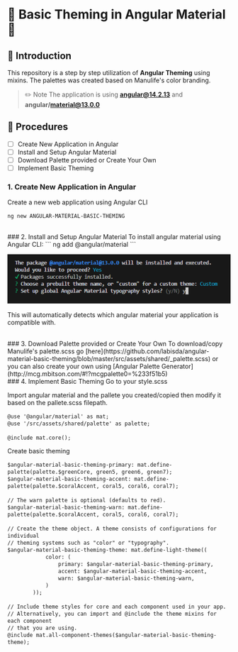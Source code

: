 # 🎯 Basic Theming in Angular Material 🎯

## 👋 Introduction
This repository is a step by step utilization of **Angular Theming** using mixins. The palettes was created based on Manulife's color branding.

> ✏️ Note
> The application is using **angular@14.2.13** and **angular/material@13.0.0**


## 📃 Procedures
- [ ] Create New Application in Angular
- [ ] Install and Setup Angular Material
- [ ] Download Palette provided or Create Your Own
- [ ] Implement Basic Theming

### 1. Create New Application in Angular
Create a new web application using Angular CLI
```
ng new ANGULAR-MATERIAL-BASIC-THEMING
```
<br />
### 2. Install and Setup Angular Material
To install angular material using Angular CLI:
```
ng add @angular/material
```

![Screenshot 2024-06-14 054556](https://github.com/labisda/angular-material-basic-theming/blob/master/src/assets/images/Screenshot%202024-06-14%20054556.png)


This will automatically detects which angular material your application is compatible with.


<br />
### 3. Download Palette provided or Create Your Own
To download/copy Manulife's palette.scss go [here](https://github.com/labisda/angular-material-basic-theming/blob/master/src/assets/shared/_palette.scss) or you can also create your own using [Angular Palette Generator](http://mcg.mbitson.com/#!?mcgpalette0=%233f51b5)

<br />
### 4. Implement Basic Theming
Go to your style.scss

Import angular material and the pallete you created/copied then modify it based on the pallete.scss filepath. 
```
@use '@angular/material' as mat;
@use '/src/assets/shared/palette' as palette; 

@include mat.core();
```

Create basic theming
```
$angular-material-basic-theming-primary: mat.define-palette(palette.$greenCore, green5, green6, green7);
$angular-material-basic-theming-accent: mat.define-palette(palette.$coralAccent, coral5, coral6, coral7);

// The warn palette is optional (defaults to red).
$angular-material-basic-theming-warn: mat.define-palette(palette.$coralAccent, coral5, coral6, coral7);

// Create the theme object. A theme consists of configurations for individual
// theming systems such as "color" or "typography".
$angular-material-basic-theming-theme: mat.define-light-theme((
            color: (
                primary: $angular-material-basic-theming-primary,
                accent: $angular-material-basic-theming-accent,
                warn: $angular-material-basic-theming-warn,
            )
        ));

// Include theme styles for core and each component used in your app.
// Alternatively, you can import and @include the theme mixins for each component
// that you are using.
@include mat.all-component-themes($angular-material-basic-theming-theme);
```